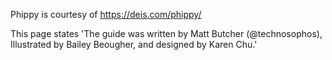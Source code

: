 Phippy is courtesy of https://deis.com/phippy/

This page states 'The guide was written by Matt Butcher (@technosophos), Illustrated by Bailey Beougher, and designed by Karen Chu.'
